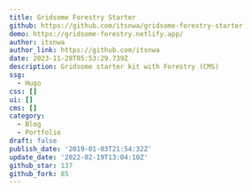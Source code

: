 ```yaml
---
title: Gridsome Forestry Starter
github: https://github.com/itsnwa/gridsome-forestry-starter
demo: https://gridsome-forestry.netlify.app/
author: itsnwa
author_link: https://github.com/itsnwa
date: 2023-11-28T05:53:29.739Z
description: Gridsome starter kit with Forestry (CMS)
ssg:
  - Hugo
css: []
ui: []
cms: []
category:
  - Blog
  - Portfolio
draft: false
publish_date: '2019-01-03T21:54:32Z'
update_date: '2022-02-19T13:04:10Z'
github_star: 137
github_fork: 85
---
```

